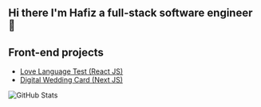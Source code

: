 ## Hi there I'm Hafiz a full-stack software engineer 👋

## Front-end projects
- [Love Language Test (React JS)](https://hfzdnnzl.github.io/love-language-test/)
- [Digital Wedding Card (Next JS)](https://www.kad-undangan.my/0003/yor-loid)

![GitHub Stats](https://github-readme-stats.vercel.app/api?username=hfzdnnzl&show_icons=true)

<!--
**hfzdnnzl/hfzdnnzl** is a ✨ _special_ ✨ repository because its `README.md` (this file) appears on your GitHub profile.

Here are some ideas to get you started:

- 🔭 I’m currently working on ...
- 🌱 I’m currently learning ...
- 👯 I’m looking to collaborate on ...
- 🤔 I’m looking for help with ...
- 💬 Ask me about ...
- 📫 How to reach me: ...
- 😄 Pronouns: ...
- ⚡ Fun fact: ...
-->
